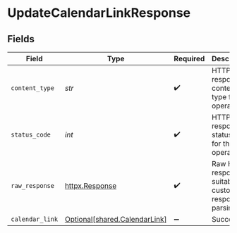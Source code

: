 # UpdateCalendarLinkResponse


## Fields

| Field                                                                | Type                                                                 | Required                                                             | Description                                                          |
| -------------------------------------------------------------------- | -------------------------------------------------------------------- | -------------------------------------------------------------------- | -------------------------------------------------------------------- |
| `content_type`                                                       | *str*                                                                | :heavy_check_mark:                                                   | HTTP response content type for this operation                        |
| `status_code`                                                        | *int*                                                                | :heavy_check_mark:                                                   | HTTP response status code for this operation                         |
| `raw_response`                                                       | [httpx.Response](https://www.python-httpx.org/api/#response)         | :heavy_check_mark:                                                   | Raw HTTP response; suitable for custom response parsing              |
| `calendar_link`                                                      | [Optional[shared.CalendarLink]](../../models/shared/calendarlink.md) | :heavy_minus_sign:                                                   | Successful                                                           |